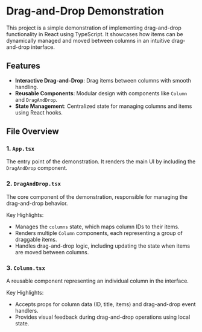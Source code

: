# Drag-and-Drop Demonstration

This project is a simple demonstration of implementing drag-and-drop functionality in React using TypeScript. It showcases how items can be dynamically managed and moved between columns in an intuitive drag-and-drop interface.

## Features

- **Interactive Drag-and-Drop**: Drag items between columns with smooth handling.
- **Reusable Components**: Modular design with components like `Column` and `DragAndDrop`.
- **State Management**: Centralized state for managing columns and items using React hooks.

## File Overview

### 1. `App.tsx`
The entry point of the demonstration. It renders the main UI by including the `DragAndDrop` component.

### 2. `DragAndDrop.tsx`
The core component of the demonstration, responsible for managing the drag-and-drop behavior.

Key Highlights:
- Manages the `columns` state, which maps column IDs to their items.
- Renders multiple `Column` components, each representing a group of draggable items.
- Handles drag-and-drop logic, including updating the state when items are moved between columns.

### 3. `Column.tsx`
A reusable component representing an individual column in the interface.

Key Highlights:
- Accepts props for column data (ID, title, items) and drag-and-drop event handlers.
- Provides visual feedback during drag-and-drop operations using local state.